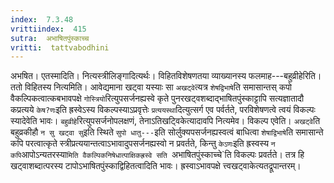 ```yaml
---
index:  7.3.48
vrittiindex:  415
sutra:  अभाषितपुंस्काच्च
vritti:  tattvabodhini 
---
```


अभषित। एतस्मादिति। नित्यस्त्रीलिङ्गादित्यर्थः। विहितविशेषणतया व्याख्यानस्य फलमाह---बहुव्रीहेरिति। ततो विहितस्य नित्यमिति। आवेद्यमाना खट्वा यस्याः सा `अखट्वे`त्यत्र `शेषद्विभाषे`ति समासान्तस् कपो वैकल्पिकत्वात्कबभावपक्षे `गोस्त्रियो`रित्युपसर्जनह्यस्वे कृते पुनरखट्वशब्दाद्भाषितपुंस्काट्टापि सत्यज्ञातादौ कप्रत्यये `केष?णः`इति ह्रस्वेऽस्य विकल्पस्याऽप्रवृत्तेः `प्रत्ययस्था`दित्युत्सर्ग एव पर्वर्तते, परविशेषणत्वे त्वयं विकल्पः स्यादेवेति भावः। `बहुव्रीहे`रित्युपसर्जनोपलक्षणं, तेनाऽतिखट्विकेत्यादावपि नित्यमेव। विकल्प एवेति। `अखट्वे`ति बहुव्रकीहौ `न सु खट्वा सु`इति स्थिते `सुपो धातु---`इति सोर्लुक्यपसर्जनह्यस्वत्वं बाधित्वा `शेषाद्विभाषे`ति समासान्ते कपि परत्वात्कृते स्त्रीप्रत्ययान्तत्वाऽभावादुपसर्जनह्यस्वो न प्रवर्तते, किन्तु `केऽणः`इति ह्रस्वस्य `न कपि`आपोऽन्यतरस्या`मिति वैकल्पिकनिषेधात्पाक्षिकह्रस्वे सति `अभाषितपुंस्काच्चे`ति विकल्पः प्रवर्तते। तत्र हि खट्वाशब्दात्परस्य टापोऽभाषितपुंस्काद्विहितत्वादिति भावः। ह्रस्वाऽभावपक्षे त्त्वखट्वाकेत्यतद्रूपान्तरम्।

